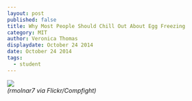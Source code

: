 ```yaml
---
layout: post
published: false
title: Why Most People Should Chill Out About Egg Freezing
category: MIT
author: Veronica Thomas
displaydate: October 24 2014
date: October 24 2014
tags: 
  - student
---
```


![](http://i61.tinypic.com/xf3pdd.jpg)    
_(rmolnar7 via Flickr/Compfight)_